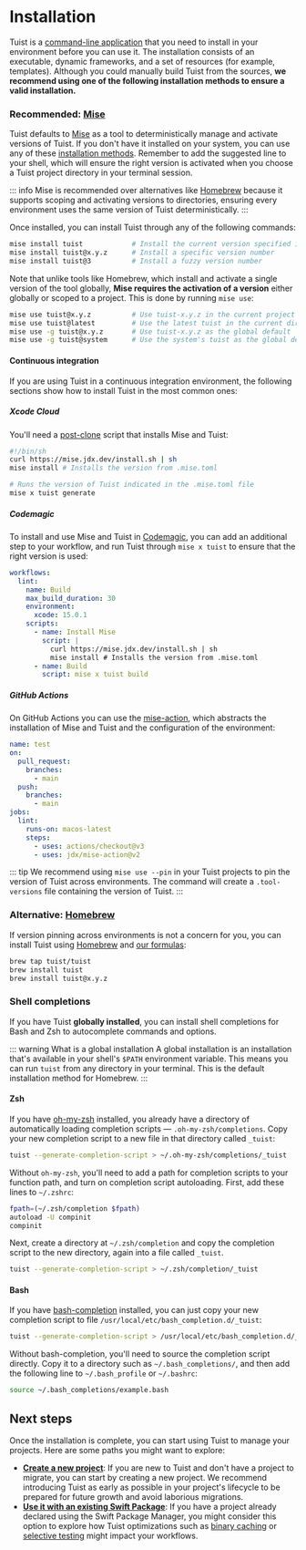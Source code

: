 # Installation

Tuist is a [command-line application](https://en.wikipedia.org/wiki/Command-line_interface) that you need to install in your environment before you can use it. The installation consists of an executable, dynamic frameworks, and a set of resources (for example, templates). Although you could manually build Tuist from the sources, **we recommend using one of the following installation methods to ensure a valid installation.**

### Recommended: [Mise](https://github.com/jdx/mise)

Tuist defaults to [Mise](https://github.com/jdx/mise) as a tool to deterministically manage and activate versions of Tuist.
If you don't have it installed on your system,
you can use any of these [installation methods](https://mise.jdx.dev/getting-started.html).
Remember to add the suggested line to your shell, which will ensure the right version is activated when you choose a Tuist project directory in your terminal session.

::: info
Mise is recommended over alternatives like [Homebrew](https://brew.sh) because it supports scoping and activating versions to directories, ensuring every environment uses the same version of Tuist deterministically.
:::

Once installed, you can install Tuist through any of the following commands:


```bash
mise install tuist            # Install the current version specified in .tool-versions/.mise.toml
mise install tuist@x.y.z      # Install a specific version number
mise install tuist@3          # Install a fuzzy version number
```

Note that unlike tools like Homebrew, which install and activate a single version of the tool globally, **Mise requires the activation of a version** either globally or scoped to a project. This is done by running `mise use`:

```bash
mise use tuist@x.y.z          # Use tuist-x.y.z in the current project
mise use tuist@latest         # Use the latest tuist in the current directory
mise use -g tuist@x.y.z       # Use tuist-x.y.z as the global default
mise use -g tuist@system      # Use the system's tuist as the global default
```

#### Continuous integration

If you are using Tuist in a continuous integration environment, the following sections show how to install Tuist in the most common ones:

##### Xcode Cloud

You'll need a [post-clone](https://developer.apple.com/documentation/xcode/writing-custom-build-scripts#Create-a-custom-build-script) script that installs Mise and Tuist:

```bash
#!/bin/sh
curl https://mise.jdx.dev/install.sh | sh
mise install # Installs the version from .mise.toml

# Runs the version of Tuist indicated in the .mise.toml file
mise x tuist generate
```

##### Codemagic

To install and use Mise and Tuist in [Codemagic](https://codemagic.io), you can add an additional step to your workflow, and run Tuist through `mise x tuist` to ensure that the right version is used:

```yaml
workflows:
  lint:
    name: Build
    max_build_duration: 30
    environment:
      xcode: 15.0.1
    scripts:
      - name: Install Mise
        script: |
          curl https://mise.jdx.dev/install.sh | sh
          mise install # Installs the version from .mise.toml
      - name: Build
        script: mise x tuist build
```

##### GitHub Actions

On GitHub Actions you can use the [mise-action](https://github.com/jdx/mise-action), which abstracts the installation of Mise and Tuist and the configuration of the environment:

```yaml
name: test
on:
  pull_request:
    branches:
      - main
  push:
    branches:
      - main
jobs:
  lint:
    runs-on: macos-latest
    steps:
      - uses: actions/checkout@v3
      - uses: jdx/mise-action@v2
```

::: tip
We recommend using `mise use --pin` in your Tuist projects to pin the version of Tuist across environments. The command will create a `.tool-versions` file containing the version of Tuist.
:::

### Alternative: [Homebrew](https://brew.sh)

If version pinning across environments is not a concern for you,
you can install Tuist using [Homebrew](https://brew.sh) and [our formulas](https://github.com/tuist/homebrew-tuist):

```bash
brew tap tuist/tuist
brew install tuist
brew install tuist@x.y.z
```

### Shell completions

If you have Tuist **globally installed**,
you can install shell completions for Bash and Zsh to autocomplete commands and options.

::: warning What is a global installation
A global installation is an installation that's available in your shell's `$PATH` environment variable. This means you can run `tuist` from any directory in your terminal. This is the default installation method for Homebrew.
:::

#### Zsh

If you have [oh-my-zsh](https://ohmyz.sh/) installed, you already have a directory of automatically loading completion scripts — `.oh-my-zsh/completions`. Copy your new completion script to a new file in that directory called `_tuist`:

```bash
tuist --generate-completion-script > ~/.oh-my-zsh/completions/_tuist
```

Without `oh-my-zsh`, you'll need to add a path for completion scripts to your function path, and turn on completion script autoloading. First, add these lines to `~/.zshrc`:

```bash
fpath=(~/.zsh/completion $fpath)
autoload -U compinit
compinit
```

Next, create a directory at `~/.zsh/completion` and copy the completion script to the new directory, again into a file called `_tuist`.

```bash
tuist --generate-completion-script > ~/.zsh/completion/_tuist
```

#### Bash

If you have [bash-completion](https://github.com/scop/bash-completion) installed, you can just copy your new completion script to file `/usr/local/etc/bash_completion.d/_tuist`:

```bash
tuist --generate-completion-script > /usr/local/etc/bash_completion.d/_tuist
```

Without bash-completion, you'll need to source the completion script directly. Copy it to a directory such as `~/.bash_completions/`, and then add the following line to `~/.bash_profile` or `~/.bashrc`:

```bash
source ~/.bash_completions/example.bash
```

## Next steps

Once the installation is complete, you can start using Tuist to manage your projects. Here are some paths you might want to explore:

- [**Create a new project**](/guide/introduction/adopting-tuist/new-project): If you are new to Tuist and don't have a project to migrate, you can start by creating a new project. We recommend introducing Tuist as early as possible in your project's lifecycle to be prepared for future growth and avoid laborious migrations.
- [**Use it with an existing Swift Package**](/guide/introduction/adopting-tuist/swift-package): If you have a project already declared using the Swift Package Manager, you might consider this option to explore how Tuist optimizations such as [binary caching](/cloud/binary-caching) or [selective testing](/cloud/binary-caching) might impact your workflows.

<!-- ## Creating a new project


> I have a package
> I have a project
> I have a workspace -->